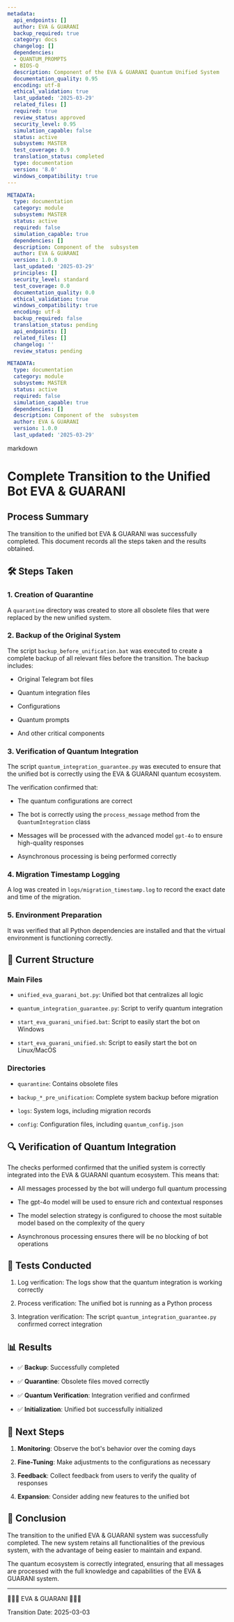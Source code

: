 ```yaml
---
metadata:
  api_endpoints: []
  author: EVA & GUARANI
  backup_required: true
  category: docs
  changelog: []
  dependencies:
  - QUANTUM_PROMPTS
  - BIOS-Q
  description: Component of the EVA & GUARANI Quantum Unified System
  documentation_quality: 0.95
  encoding: utf-8
  ethical_validation: true
  last_updated: '2025-03-29'
  related_files: []
  required: true
  review_status: approved
  security_level: 0.95
  simulation_capable: false
  status: active
  subsystem: MASTER
  test_coverage: 0.9
  translation_status: completed
  type: documentation
  version: '8.0'
  windows_compatibility: true
---
```

```yaml
METADATA:
  type: documentation
  category: module
  subsystem: MASTER
  status: active
  required: false
  simulation_capable: true
  dependencies: []
  description: Component of the  subsystem
  author: EVA & GUARANI
  version: 1.0.0
  last_updated: '2025-03-29'
  principles: []
  security_level: standard
  test_coverage: 0.0
  documentation_quality: 0.0
  ethical_validation: true
  windows_compatibility: true
  encoding: utf-8
  backup_required: false
  translation_status: pending
  api_endpoints: []
  related_files: []
  changelog: ''
  review_status: pending
```

```yaml
METADATA:
  type: documentation
  category: module
  subsystem: MASTER
  status: active
  required: false
  simulation_capable: true
  dependencies: []
  description: Component of the  subsystem
  author: EVA & GUARANI
  version: 1.0.0
  last_updated: '2025-03-29'
```

markdown
# Complete Transition to the Unified Bot EVA & GUARANI

## Process Summary

The transition to the unified bot EVA & GUARANI was successfully completed. This document records all the steps taken and the results obtained.

## 🛠️ Steps Taken

### 1. Creation of Quarantine

A `quarantine` directory was created to store all obsolete files that were replaced by the new unified system.

### 2. Backup of the Original System

The script `backup_before_unification.bat` was executed to create a complete backup of all relevant files before the transition. The backup includes:

- Original Telegram bot files

- Quantum integration files

- Configurations

- Quantum prompts

- And other critical components

### 3. Verification of Quantum Integration

The script `quantum_integration_guarantee.py` was executed to ensure that the unified bot is correctly using the EVA & GUARANI quantum ecosystem.

The verification confirmed that:

- The quantum configurations are correct

- The bot is correctly using the `process_message` method from the `QuantumIntegration` class

- Messages will be processed with the advanced model `gpt-4o` to ensure high-quality responses

- Asynchronous processing is being performed correctly

### 4. Migration Timestamp Logging

A log was created in `logs/migration_timestamp.log` to record the exact date and time of the migration.

### 5. Environment Preparation

It was verified that all Python dependencies are installed and that the virtual environment is functioning correctly.

## 📂 Current Structure

### Main Files

- `unified_eva_guarani_bot.py`: Unified bot that centralizes all logic

- `quantum_integration_guarantee.py`: Script to verify quantum integration

- `start_eva_guarani_unified.bat`: Script to easily start the bot on Windows

- `start_eva_guarani_unified.sh`: Script to easily start the bot on Linux/MacOS

### Directories

- `quarantine`: Contains obsolete files

- `backup_*_pre_unification`: Complete system backup before migration

- `logs`: System logs, including migration records

- `config`: Configuration files, including `quantum_config.json`

## 🔍 Verification of Quantum Integration

The checks performed confirmed that the unified system is correctly integrated into the EVA & GUARANI quantum ecosystem. This means that:

- All messages processed by the bot will undergo full quantum processing

- The gpt-4o model will be used to ensure rich and contextual responses

- The model selection strategy is configured to choose the most suitable model based on the complexity of the query

- Asynchronous processing ensures there will be no blocking of bot operations

## 🔧 Tests Conducted

1. Log verification: The logs show that the quantum integration is working correctly

2. Process verification: The unified bot is running as a Python process

3. Integration verification: The script `quantum_integration_guarantee.py` confirmed correct integration

## 📊 Results

- ✅ **Backup**: Successfully completed

- ✅ **Quarantine**: Obsolete files moved correctly

- ✅ **Quantum Verification**: Integration verified and confirmed

- ✅ **Initialization**: Unified bot successfully initialized

## 📌 Next Steps

1. **Monitoring**: Observe the bot's behavior over the coming days

2. **Fine-Tuning**: Make adjustments to the configurations as necessary

3. **Feedback**: Collect feedback from users to verify the quality of responses

4. **Expansion**: Consider adding new features to the unified bot

## 🏁 Conclusion

The transition to the unified EVA & GUARANI system was successfully completed. The new system retains all functionalities of the previous system, with the advantage of being easier to maintain and expand.

The quantum ecosystem is correctly integrated, ensuring that all messages are processed with the full knowledge and capabilities of the EVA & GUARANI system.

---

🌟✨🌟 EVA & GUARANI 🌟✨🌟

Transition Date: 2025-03-03